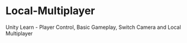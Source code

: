 # Local-Multiplayer
Unity Learn - Player Control, Basic Gameplay, Switch Camera and Local Multiplayer
